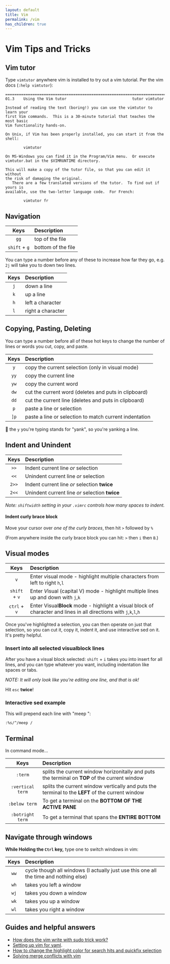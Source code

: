 ```yaml
---
layout: default
title: Vim
permalink: /vim
has_children: true
---
```


# Vim Tips and Tricks

## Vim tutor

Type `vimtutor` anywhere vim is installed to try out a vim tutorial.
Per the vim docs (`:help vimtutor`):

```
==============================================================================
01.3    Using the Vim tutor                             tutor vimtutor

Instead of reading the text (boring!) you can use the vimtutor to learn your
first Vim commands.  This is a 30-minute tutorial that teaches the most basic
Vim functionality hands-on.

On Unix, if Vim has been properly installed, you can start it from the shell:

        vimtutor

On MS-Windows you can find it in the Program/Vim menu.  Or execute
vimtutor.bat in the $VIMRUNTIME directory.

This will make a copy of the tutor file, so that you can edit it without
the risk of damaging the original.
   There are a few translated versions of the tutor.  To find out if yours is
available, use the two-letter language code.  For French:

        vimtutor fr
```

## Navigation 

|Keys|Description|
|:---:|:---|
|`gg`| top of the file|
|`shift` + `g`| bottom of the file|

You can type a number before any of these to increase how far they go, e.g. `2j` will take you to down two lines.

|Keys|Description|
|:---:|:---|
|`j`| down a line|
|`k`| up a line|
|`h`| left a character|
|`l`| right a character|

## Copying, Pasting, Deleting

You can type a number before all of these hot keys to change the number of lines or words you cut, copy, and paste.

|Keys|Description|
|:---:|:---|
|`y`| copy the current selection (only in visual mode) |
|`yy`| copy the current line |
|`yw`| copy the current word |
|`dw`| cut the current word (deletes and puts in clipboard)|
|`dd`| cut the current line (deletes and puts in clipboard)|
|`p` | paste a line or selection |
|`]p` | paste a line or selection to match current indentation|

:star2: the `y` you're typing stands for "yank", so you're yanking a line. 

## Indent and Unindent

|Keys|Description|
|:---:|:---|
| `>>` | Indent current line *or* selection |
| `<<` | Unindent current line *or* selection |
| `2>>` | Indent current line *or* selection **twice** |
| `2<<` | Unindent current line *or* selection **twice** |

*Note: `shiftwidth` setting in your `.vimrc` controls how many spaces to indent.*

#### Indent curly brace block
Move your cursor over *one of the curly braces*, then hit `>` followed by `%`

(From anywhere inside the curly brace block you can hit: `>` then `i` then `B`.)

## Visual modes

|Keys|Description|
|:---:|:---|
|`v`          | Enter *v*isual mode - highlight multiple characters from left to right `h`,`l` |
|`shift` + `v`| Enter *V*isual (capital V) mode - highlight multiple lines up and down with `j`,`k` |
|`ctrl` + `v` | Enter Visual**Block** mode - highlight a visual block of character and lines in all directions with `j`,`k`,`l`,`h` |

Once you've highlighted a selection, you can then operate on just that selection, so you can cut it, copy it, indent it, and use interactive sed on it. It's pretty helpful.

### Insert into all selected visualblock lines
After you have a visual block selected:
`shift` + `i` takes you into insert for all lines, and you can type whatever you want, including indentation like spaces or tabs.

*NOTE: It will only look like you're editing one line, and that is ok!*

Hit `esc` **twice**!

### Interactive sed example
This will prepend each line with "meep ":
```vim
:%s/^/meep /
```

## Terminal
In command mode...

| Keys | Description |
|:---:|:---|
|`:term`| splits the current window horizonitally and puts the terminal on **TOP** of the current window |
|`:vertical term`| splits the current window vertically and puts the terminal to the **LEFT** of the current window |
|`:below term`| To get a terminal on the **BOTTOM OF THE ACTIVE PANE** |
|`:botright term`|To get a terminal that spans the **ENTIRE BOTTOM** |

## Navigate through windows 
**While Holding the `Ctrl` key,** type one to switch windows in vim:

| Keys | Description |
|:---:|:---|
|`ww`| cycle though all windows (I actually just use this one all the time and nothing else) |
|`wh`| takes you left a window  |
|`wj`| takes you down a window  |
|`wk`| takes you up a window    |
|`wl`| takes you right a window |


## Guides and helpful answers
- [How does the vim write with sudo trick work?](https://stackoverflow.com/questions/2600783/how-does-the-vim-write-with-sudo-trick-work)
- [Setting up vim for yaml](https://www.arthurkoziel.com/setting-up-vim-for-yaml/).
- [How to change the highlight color for search hits and quickfix selection](https://stackoverflow.com/questions/7103173/vim-how-to-change-the-highlight-color-for-search-hits-and-quickfix-selection)
- [Solving merge conflicts with vim](https://medium.com/prodopsio/solving-git-merge-conflicts-with-vim-c8a8617e3633)
